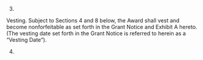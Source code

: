 3.

Vesting.    Subject  to  Sections  4  and  8  below,  the  Award  shall  vest  and  become
nonforfeitable  as  set  forth  in  the  Grant  Notice  and  Exhibit  A  hereto.  (The  vesting  date  set  forth  in  the
Grant Notice is referred to herein as a “Vesting Date”).

4.